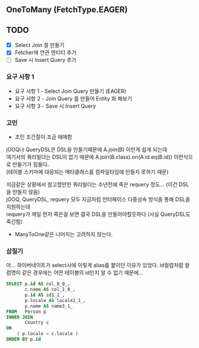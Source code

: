 ##  OneToMany (FetchType.EAGER)

## TODO

- [X] Select Join 절 만들기
- [X] Fetcher에 연관 엔티티 추가 
- [ ] Save 시 Insert Query 추가

### 요구 사항 1
- 요구 사항 1 - Select Join Query 만들기 (EAGER)
- 요구 사항 2 - Join Query 를 만들어 Entity 화 해보기
- 요구 사항 3 - Save 시 Insert Query

### 고민
- 조인 조건절이 조금 애매함  

jOOQ나 QueryDSL은 DSL을 만들기때문에 A.join(B) 이런게 쉽게 되는데  
여기서의 쿼리빌더는 DSL이 없기 때문에 A.join(B.class).on(A.id.eq(B.id)) 이런식으로 만들기가 힘들다.  
(테이블 스키마에 대응되는 메타클래스를 컴파일타임에 만들지 못하기 때문)

지금같은 상황에서 참고할만한 쿼리빌더는 수년전에 죽은 requery 정도... (이건 DSL을 만들지 않음)  
jOOQ, QueryDSL, requery 모두 지금처럼 인터페이스 다중상속 방식을 통해 DSL을 지원하는데  
requery가 제일 먼저 죽은걸 보면 결국 DSL을 만들어야할듯하다 (사실 QueryDSL도 죽긴함)  

- ManyToOne같은 나머지는 고려하지 않는다.


### 삽질기
아... 하이버네이트가 select시에 이렇게 alias를 붙이던 이유가 있었다.
id컬럼처럼 컬럼명이 같은 경우에는 어떤 테이블의 id인지 알 수 없기 때문에...

```sql
SELECT p.id AS col_0_0_,
       c.name AS col_1_0_,
       p.id AS id1_1_,
       p.locale AS locale2_1_,
       p.name AS name3_1_
FROM   Person p
INNER JOIN
       Country c
ON
    ( p.locale = c.locale )
ORDER BY p.id
```
